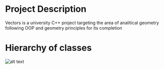 

# Project Description 
Vectors is a university C++ project targeting the area of analitical geometry following OOP and geometry principles for its completion 

# Hierarchy of classes
![alt text](C:\Users\black\OneDrive\Desktop\VectorHierarchy)
